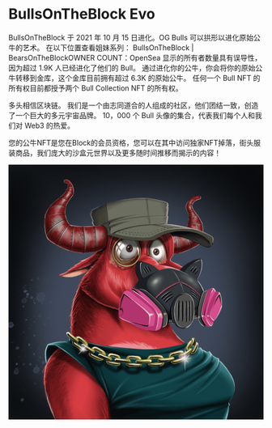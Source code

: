 # BullsOnTheBlock Evo

BullsOnTheBlock 于 2021 年 10 月 15 日进化。OG Bulls 可以拱形以进化原始公牛的艺术。 在以下位置查看姐妹系列： BullsOnTheBlock | BearsOnTheBlockOWNER COUNT：OpenSea 显示的所有者数量具有误导性，因为超过 1.9K 人已经进化了他们的 Bull。 通过进化你的公牛，你会将你的原始公牛转移到金库，这个金库目前拥有超过 6.3K 的原始公牛。 任何一个 Bull NFT 的所有权目前都授予两个 Bull Collection NFT 的所有权。 

多头相信区块链。
我们是一个由志同道合的人组成的社区，他们团结一致，创造了一个巨大的多元宇宙品牌。
10，000 个 Bull 头像的集合，代表我们每个人和我们对 Web3 的热爱。

您的公牛NFT是您在Block的会员资格，您可以在其中访问独家NFT掉落，街头服装商品，我们庞大的沙盒元世界以及更多随时间推移而揭示的内容！

![nft](unnamed.png)
